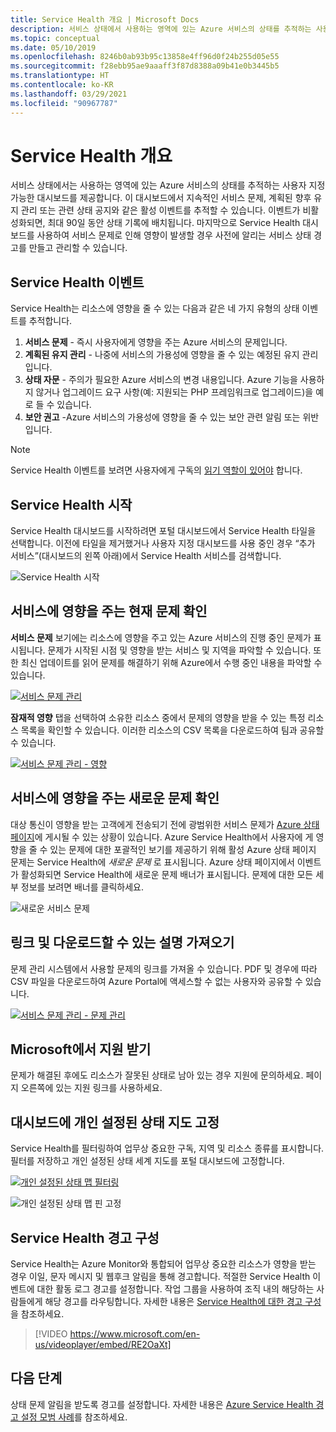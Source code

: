 ```yaml
---
title: Service Health 개요 | Microsoft Docs
description: 서비스 상태에서 사용하는 영역에 있는 Azure 서비스의 상태를 추적하는 사용자 지정 가능한 대시보드를 제공하는 방식을 알아보세요.
ms.topic: conceptual
ms.date: 05/10/2019
ms.openlocfilehash: 8246b0ab93b95c13858e4ff96d0f24b255d05e55
ms.sourcegitcommit: f28ebb95ae9aaaff3f87d8388a09b41e0b3445b5
ms.translationtype: HT
ms.contentlocale: ko-KR
ms.lasthandoff: 03/29/2021
ms.locfileid: "90967787"
---
```

# <a name="service-health-overview"></a>Service Health 개요

서비스 상태에서는 사용하는 영역에 있는 Azure 서비스의 상태를 추적하는 사용자 지정 가능한 대시보드를 제공합니다. 이 대시보드에서 지속적인 서비스 문제, 계획된 향후 유지 관리 또는 관련 상태 공지와 같은 활성 이벤트를 추적할 수 있습니다. 이벤트가 비활성화되면, 최대 90일 동안 상태 기록에 배치됩니다. 마지막으로 Service Health 대시보드를 사용하여 서비스 문제로 인해 영향이 발생할 경우 사전에 알리는 서비스 상태 경고를 만들고 관리할 수 있습니다.

## <a name="service-health-events"></a>Service Health 이벤트

Service Health는 리소스에 영향을 줄 수 있는 다음과 같은 네 가지 유형의 상태 이벤트를 추적합니다.

1. **서비스 문제** - 즉시 사용자에게 영향을 주는 Azure 서비스의 문제입니다. 
2. **계획된 유지 관리** - 나중에 서비스의 가용성에 영향을 줄 수 있는 예정된 유지 관리입니다.  
3. **상태 자문** - 주의가 필요한 Azure 서비스의 변경 내용입니다. Azure 기능을 사용하지 않거나 업그레이드 요구 사항(예: 지원되는 PHP 프레임워크로 업그레이드)을 예로 들 수 있습니다.
4. **보안 권고** -Azure 서비스의 가용성에 영향을 줄 수 있는 보안 관련 알림 또는 위반입니다.

> [!NOTE]
> Service Health 이벤트를 보려면 사용자에게 구독의 [읽기 역할이 있어야](../role-based-access-control/role-assignments-portal.md) 합니다.

## <a name="get-started-with-service-health"></a>Service Health 시작

Service Health 대시보드를 시작하려면 포털 대시보드에서 Service Health 타일을 선택합니다. 이전에 타일을 제거했거나 사용자 지정 대시보드를 사용 중인 경우 “추가 서비스”(대시보드의 왼쪽 아래)에서 Service Health 서비스를 검색합니다.

![Service Health 시작](./media/service-health-overview/azure-service-health-overview-1.png)

## <a name="see-current-issues-which-impact-your-services"></a>서비스에 영향을 주는 현재 문제 확인

**서비스 문제** 보기에는 리소스에 영향을 주고 있는 Azure 서비스의 진행 중인 문제가 표시됩니다. 문제가 시작된 시점 및 영향을 받는 서비스 및 지역을 파악할 수 있습니다. 또한 최신 업데이트를 읽어 문제를 해결하기 위해 Azure에서 수행 중인 내용을 파악할 수 있습니다. 

[![서비스 문제 관리](./media/service-health-overview/azure-service-health-overview-2.png)](./media/service-health-overview/azure-service-health-overview-2.png#lightbox)

**잠재적 영향** 탭을 선택하여 소유한 리소스 중에서 문제의 영향을 받을 수 있는 특정 리소스 목록을 확인할 수 있습니다. 이러한 리소스의 CSV 목록을 다운로드하여 팀과 공유할 수 있습니다.

[![서비스 문제 관리 - 영향](./media/service-health-overview/azure-service-health-overview-4.png)](./media/service-health-overview/azure-service-health-overview-4.png#lightbox)

## <a name="see-emerging-issues-which-may-impact-your-services"></a>서비스에 영향을 주는 새로운 문제 확인

대상 통신이 영향을 받는 고객에게 전송되기 전에 광범위한 서비스 문제가 [Azure 상태 페이지](https://status.azure.com)에 게시될 수 있는 상황이 있습니다. Azure Service Health에서 사용자에 게 영향을 줄 수 있는 문제에 대한 포괄적인 보기를 제공하기 위해 활성 Azure 상태 페이지 문제는 Service Health에 *새로운 문제* 로 표시됩니다. Azure 상태 페이지에서 이벤트가 활성화되면 Service Health에 새로운 문제 배너가 표시됩니다. 문제에 대한 모든 세부 정보를 보려면 배너를 클릭하세요.

![새로운 서비스 문제](./media/service-health-overview/azure-service-health-emerging-issue.png)

## <a name="get-links-and-downloadable-explanations"></a>링크 및 다운로드할 수 있는 설명 가져오기 

문제 관리 시스템에서 사용할 문제의 링크를 가져올 수 있습니다. PDF 및 경우에 따라 CSV 파일을 다운로드하여 Azure Portal에 액세스할 수 없는 사용자와 공유할 수 있습니다.   

[![서비스 문제 관리 - 문제 관리](./media/service-health-overview/azure-service-health-overview-3.png)](./media/service-health-overview/azure-service-health-overview-3.png#lightbox)

## <a name="get-support-from-microsoft"></a>Microsoft에서 지원 받기

문제가 해결된 후에도 리소스가 잘못된 상태로 남아 있는 경우 지원에 문의하세요.  페이지 오른쪽에 있는 지원 링크를 사용하세요.  

## <a name="pin-a-personalized-health-map-to-your-dashboard"></a>대시보드에 개인 설정된 상태 지도 고정

Service Health를 필터링하여 업무상 중요한 구독, 지역 및 리소스 종류를 표시합니다. 필터를 저장하고 개인 설정된 상태 세계 지도를 포털 대시보드에 고정합니다. 

[![개인 설정된 상태 맵 필터링](./media/service-health-overview/azure-service-health-overview-6a.png)](./media/service-health-overview/azure-service-health-overview-6a.png#lightbox)

![개인 설정된 상태 맵 핀 고정](./media/service-health-overview/azure-service-health-overview-6b.png)

## <a name="configure-service-health-alerts"></a>Service Health 경고 구성

Service Health는 Azure Monitor와 통합되어 업무상 중요한 리소스가 영향을 받는 경우 이일, 문자 메시지 및 웹후크 알림을 통해 경고합니다. 적절한 Service Health 이벤트에 대한 활동 로그 경고를 설정합니다. 작업 그룹을 사용하여 조직 내의 해당하는 사람들에게 해당 경고를 라우팅합니다. 자세한 내용은 [Service Health에 대한 경고 구성](./alerts-activity-log-service-notifications-portal.md)을 참조하세요.

>[!VIDEO https://www.microsoft.com/en-us/videoplayer/embed/RE2OaXt]

## <a name="next-steps"></a>다음 단계

상태 문제 알림을 받도록 경고를 설정합니다. 자세한 내용은 [Azure Service Health 경고 설정 모범 사례](https://www.youtube.com/watch?v=k5d5ca8K6tc&list=PLLasX02E8BPBBSqygdRvlTnHfp1POwE8K&index=6&t=0s)를 참조하세요. 
